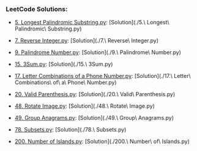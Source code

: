 ### LeetCode Solutions:

* [5. Longest Palindromic Substring.py](https://leetcode.com/problems/longest-palindromic-substring): [Solution](./5.\ Longest\ Palindromic\ Substring.py)

* [7. Reverse Integer.py](https://leetcode.com/problems/reverse-integer): [Solution](./7.\ Reverse\ Integer.py)

* [9. Palindrome Number.py](https://leetcode.com/problems/palindrome-number): [Solution](./9.\ Palindrome\ Number.py)

* [15. 3Sum.py](https://leetcode.com/problems/3sum): [Solution](./15.\ 3Sum.py)

* [17. Letter Combinations of a Phone Number.py](https://leetcode.com/problems/letter-combinations-of-a-phone-number): [Solution](./17.\ Letter\ Combinations\ of\ a\ Phone\ Number.py)

* [20. Valid Parenthesis.py](https://leetcode.com/problems/valid-parenthesis): [Solution](./20.\ Valid\ Parenthesis.py)

* [48. Rotate Image.py](https://leetcode.com/problems/rotate-image): [Solution](./48.\ Rotate\ Image.py)

* [49. Group Anagrams.py](https://leetcode.com/problems/group-anagrams): [Solution](./49.\ Group\ Anagrams.py)

* [78. Subsets.py](https://leetcode.com/problems/subsets): [Solution](./78.\ Subsets.py)

* [200. Number of Islands.py](https://leetcode.com/problems/number-of-islands): [Solution](./200.\ Number\ of\ Islands.py)

